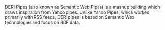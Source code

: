 DERI Pipes (also known as Semantic Web Pipes) is a mashup building which draws inspiration from Yahoo pipes.
Unlike Yahoo Pipes, which worked primarily with RSS feeds, DERI pipes is based on Semantic Web technologies
and focus on RDF data.
